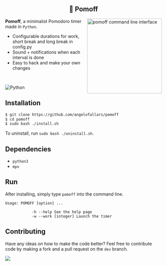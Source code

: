 <h2 align="center">🍅 Pomoff</h1>

<img src="https://i.imgur.com/nXkjOqU.png" alt="pomoff command line interface" align="right" height="240px">

**Pomoff**, a minimalist Pomodoro timer made in `Python`.

- Configurable durations for work, short break and long break in config.py
- Sound + notifications when each interval is done
- Easy to hack and make your own changes

<br>

![Python](https://img.shields.io/badge/Python-3776AB?style=for-the-badge&logo=python&logoColor=white)

## Installation

```bash
$ git clone https://github.com/angelofallars/pomoff
$ cd pomoff
$ sudo bash ./install.sh
```

To uninstall, run `sudo bash ./uninstall.sh`.

## Dependencies

- `python3`
- `mpv`

## Run

After installing, simply type `pomoff` into the command line.

``` 
Usage: POMOFF [option] ...

            -h --help See the help page
            -w --work [integer] Launch the timer
```

## Contributing

Have any ideas on how to make the code better? Feel free to contribute code by
making a fork and a pull request on the `dev` branch.

<a href="./LICENSE.md"><img src="https://img.shields.io/badge/license-MIT-blue.svg"></a>
